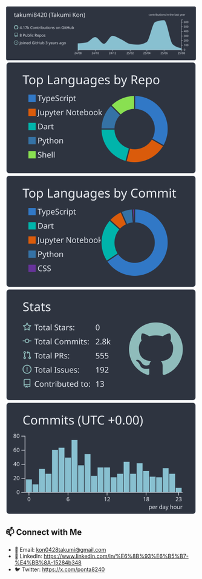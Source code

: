 
[![](https://raw.githubusercontent.com/takumi8420/takumi8420/main/profile-summary-card-output/nord_dark/0-profile-details.svg)](https://github.com/vn7n24fzkq/github-profile-summary-cards)
[![](https://raw.githubusercontent.com/takumi8420/takumi8420/main/profile-summary-card-output/nord_dark/1-repos-per-language.svg)](https://github.com/vn7n24fzkq/github-profile-summary-cards) [![](https://raw.githubusercontent.com/takumi8420/takumi8420/main/profile-summary-card-output/nord_dark/2-most-commit-language.svg)](https://github.com/vn7n24fzkq/github-profile-summary-cards)
[![](https://raw.githubusercontent.com/takumi8420/takumi8420/main/profile-summary-card-output/nord_dark/3-stats.svg)](https://github.com/vn7n24fzkq/github-profile-summary-cards) [![](https://raw.githubusercontent.com/takumi8420/takumi8420/main/profile-summary-card-output/nord_dark/4-productive-time.svg)](https://github.com/vn7n24fzkq/github-profile-summary-cards)


## 📫 Connect with Me
- 📧 Email: kon0428takumi@gmail.com
- 💼 LinkedIn: https://www.linkedin.com/in/%E6%8B%93%E6%B5%B7-%E4%BB%8A-15284b348
- 🐦 Twitter: https://x.com/ponta8240
